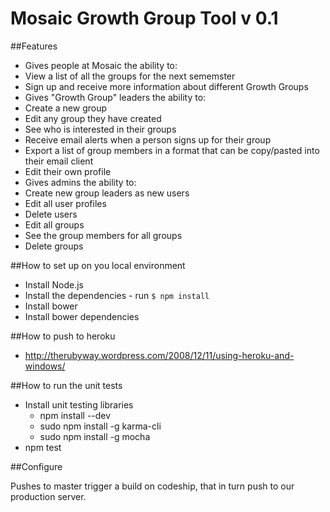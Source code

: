 # Mosaic Growth Group Tool v 0.1

##Features
* Gives people at Mosaic the ability to:
 * View a list of all the groups for the next sememster
 * Sign up and receive more information about different Growth Groups
* Gives "Growth Group" leaders the ability to:
 * Create a new group
 * Edit any group they have created
 * See who is interested in their groups
 * Receive email alerts when a person signs up for their group
 * Export a list of group members in a format that can be copy/pasted into their email client
 * Edit their own profile
* Gives admins the ability to:
 * Create new group leaders as new users
 * Edit all user profiles
 * Delete users
 * Edit all groups
 * See the group members for all groups
 * Delete groups

##How to set up on you local environment
* Install Node.js
 * Install the dependencies - run `$ npm install`
* Install bower
 * Install bower dependencies

##How to push to heroku
* http://therubyway.wordpress.com/2008/12/11/using-heroku-and-windows/

##How to run the unit tests
* Install unit testing libraries
  * npm install --dev
  * sudo npm install -g karma-cli
  * sudo npm install -g mocha
* npm test

##Configure

Pushes to master trigger a build on codeship, that in turn push to our production server.

